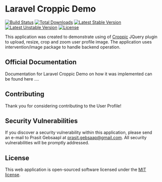 # Laravel Croppic Demo

[![Build Status](https://travis-ci.org/soap/laravel-croppic-demo.svg)](https://travis-ci.org/soap/laravel-cropic-demo)
[![Total Downloads](https://poser.pugx.org/laravel/framework/d/total.svg)](https://packagist.org/packages/laravel/framework)
[![Latest Stable Version](https://poser.pugx.org/laravel/framework/v/stable.svg)](https://packagist.org/packages/laravel/framework)
[![Latest Unstable Version](https://poser.pugx.org/laravel/framework/v/unstable.svg)](https://packagist.org/packages/laravel/framework)
[![License](https://poser.pugx.org/laravel/framework/license.svg)](https://packagist.org/packages/laravel/framework)

This application was created to demonstrate using of [Croppic](http://croppic.net) JQuery plugin to upload, resize, crop and zoom user profile image. 
The application uses intervention/image package to handle backend operation.

## Official Documentation

Documentation for Laravel Croppic Demo on how it was implemented can be found here ....

## Contributing

Thank you for considering contributing to the User Profile!

## Security Vulnerabilities

If you discover a security vulnerability within this application, please send an e-mail to Prasit Gebsaapl at prasit.gebsaap@gmail.com. All security vulnerabilities will be promptly addressed.

## License

This web application is open-sourced software licensed under the [MIT license](http://opensource.org/licenses/MIT).
